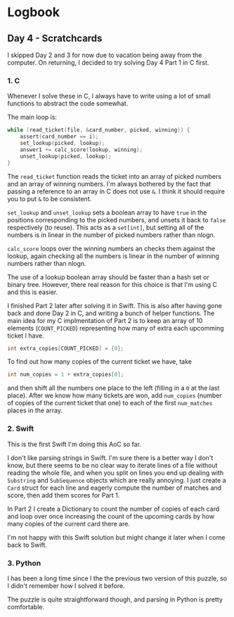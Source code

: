 # Logbook

## Day 4 - Scratchcards

I skipped Day 2 and 3 for now due to vacation being away from the computer. On returning, I decided to try solving Day 4 Part 1 in C first.

### 1. C

Whenever I solve these in C, I always have to write using a lot of small functions to abstract the code somewhat.

The main loop is:

```C
while (read_ticket(file, &card_number, picked, winning)) {
    assert(card_number == i);
    set_lookup(picked, lookup);
    answer1 += calc_score(lookup, winning);
    unset_lookup(picked, lookup);
}
```

The `read_ticket` function reads the ticket into an array of picked numbers and an array of winning numbers. I'm always bothered by the fact that passing a reference to an array in C does not use `&`. I think it should require you to put `&` to be consistent.

`set_lookup` and `unset_lookup` sets a boolean array to have `true` in the positions corresponding to the picked numbers, and unsets it back to `false` respectively (to reuse). This acts as a `set[int]`, but setting all of the numbers is in linear in the number of picked numbers rather than nlogn.

`calc_score` loops over the winning numbers an checks them against the lookup, again checking all the numbers is linear in the number of winning numbers rather than nlogn.

The use of a lookup boolean array should be faster than a hash set or binary tree. However, there real reason for this choice is that I'm using C and this is easier.

I finished Part 2 later after solving it in Swift. This is also after having gone back and done Day 2 in C, and writing a bunch of helper functions. The main idea for my C implmentation of Part 2 is to keep an array of 10 elements (`COUNT_PICKED`) representing how many of extra each upcomming ticket I have.

```C
int extra_copies[COUNT_PICKED] = {0};
```

To find out how many copies of the current ticket we have, take

```C
int num_copies = 1 + extra_copies[0];
```

and then shift all the numbers one place to the left (filling in a `0` at the last place). After we know how many tickets are won, add `num_copies` (number of copies of the current ticket that one) to each of the first `num_matches` places in the array.

### 2. Swift

This is the first Swift I'm doing this AoC so far.

I don't like parsing strings in Swift. I'm sure there is a better way I don't know, but there seems to be no clear way to iterate lines of a file without reading the whole file, and when you split on lines you end up dealing with `Substring` and `SubSequence` objects which are really annoying. I just create a `Card` struct for each line and eagerly compute the number of matches and score, then add them scores for Part 1.

In Part 2 I create a Dictionary to count the number of copies of each card and loop over once increasing the count of the upcoming cards by how many copies of the current card there are.

I'm not happy with this Swift solution but might change it later when I come back to Swift.

### 3. Python

I has been a long time since I the the previous two version of this puzzle, so I didn't remember how I solved it before.

The puzzle is quite straightforward though, and parsing in Python is pretty comfortable.
